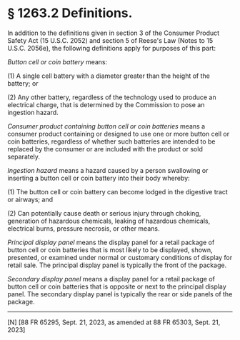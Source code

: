 # § 1263.2   Definitions.

In addition to the definitions given in section 3 of the Consumer Product Safety Act (15 U.S.C. 2052) and section 5 of Reese's Law (Notes to 15 U.S.C. 2056e), the following definitions apply for purposes of this part:


*Button cell or coin battery* means:


(1) A single cell battery with a diameter greater than the height of the battery; or


(2) Any other battery, regardless of the technology used to produce an electrical charge, that is determined by the Commission to pose an ingestion hazard.


*Consumer product containing button cell or coin batteries* means a consumer product containing or designed to use one or more button cell or coin batteries, regardless of whether such batteries are intended to be replaced by the consumer or are included with the product or sold separately.


*Ingestion hazard* means a hazard caused by a person swallowing or inserting a button cell or coin battery into their body whereby:


(1) The button cell or coin battery can become lodged in the digestive tract or airways; and


(2) Can potentially cause death or serious injury through choking, generation of hazardous chemicals, leaking of hazardous chemicals, electrical burns, pressure necrosis, or other means.




*Principal display panel* means the display panel for a retail package of button cell or coin batteries that is most likely to be displayed, shown, presented, or examined under normal or customary conditions of display for retail sale. The principal display panel is typically the front of the package.


*Secondary display panel* means a display panel for a retail package of button cell or coin batteries that is opposite or next to the principal display panel. The secondary display panel is typically the rear or side panels of the package.





---

[N] [88 FR 65295, Sept. 21, 2023, as amended at 88 FR 65303, Sept. 21, 2023]












